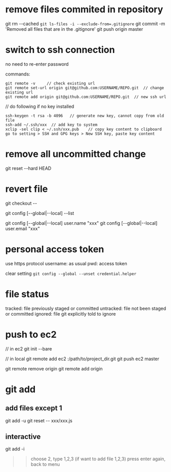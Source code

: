 # remove files commited in repository
git rm --cached `git ls-files -i --exclude-from=.gitignore` 
git commit -m 'Removed all files that are in the .gitignore' 
git push origin master


# switch to ssh connection
no need to re-enter password

commands:
```bsh
git remote -v     // check existing url
git remote set-url origin git@github.com:USERNAME/REPO.git  // change existing url
git remote add origin git@github.com:USERNAME/REPO.git  // new ssh url
```

// do following if no key installed
```bsh
ssh-keygen -t rsa -b 4096   // generate new key, cannot copy from old file
ssh-add ~/.ssh/xxx  // add key to system
xclip -sel clip < ~/.ssh/xxx.pub    // copy key content to clipboard
go to setting > SSH and GPG keys > New SSH key, paste key content
```

# remove all uncommitted change
git reset --hard HEAD

# revert file
git checkout -- <filename>

git config [--global|--local] --list

git config [--global|--local] user.name "xxx"
git config [--global|--local] user.email "xxx"


# personal access token 
use https protocol
username: as usual
pwd: access token

clear setting `git config --global --unset credential.helper`

# file status
tracked: file previously staged or committed
untracked: file not been staged or committed
ignored: file git explicitly told to ignore


# push to ec2
// in ec2
git init --bare

// in local
git remote add ec2 <host-from-ssh-config>:/path/to/project_dir.git
git push ec2 master

git remote remove origin
git remote add origin <original-git>

# git add
## add files except 1
git add -u
git reset -- xxx/xxx.js

## interactive
git add -i
>> choose 2, type 1,2,3 (if want to add file 1,2,3)
>> press enter again, back to menu










